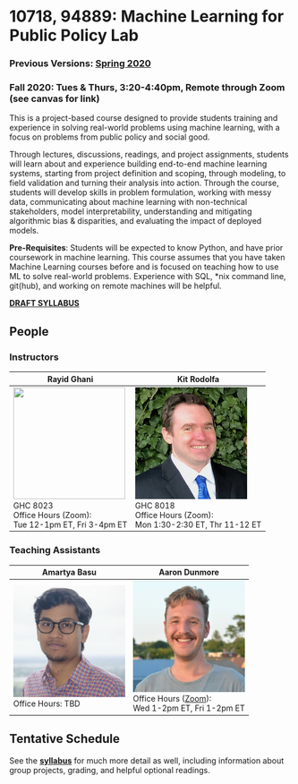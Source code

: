 # 10718, 94889: Machine Learning for Public Policy Lab

### Previous Versions: [Spring 2020](https://github.com/dssg/mlforpublicpolicylab/tree/Spring2020)
 
### Fall 2020: Tues & Thurs, 3:20-4:40pm, Remote through Zoom (see canvas for link)

This is a project-based course designed to provide students training and experience in solving real-world problems using machine learning, with a focus on problems from public policy and social good.

Through lectures, discussions, readings, and project assignments, students will learn about and experience building end-to-end machine learning systems, starting from project definition and scoping, through modeling, to field validation and turning their analysis into action. Through the course, students will develop skills in problem formulation, working with messy data, communicating about machine learning with non-technical stakeholders, model interpretability, understanding and mitigating algorithmic bias & disparities, and evaluating the impact of deployed models.

**Pre-Requisites**: Students will be expected to know Python, and have prior coursework in machine learning. This course assumes that you have taken Machine Learning courses before and is focused on teaching how to use ML to solve real-world problems. Experience with SQL, *nix command line, git(hub), and working on remote machines will be helpful.

**[DRAFT SYLLABUS](/syllabus.pdf)**

## People

### Instructors

| Rayid Ghani | Kit Rodolfa |
| --- | --- |
| <img src='http://www.datasciencepublicpolicy.org/wp-content/uploads/2018/05/RayidGhani-012-400x400.jpg' width='200' height='200' /> <br /> GHC 8023 <br /> Office Hours (Zoom): <br />  Tue 12-1pm ET, Fri 3-4pm ET | <img src='/kit_rodolfa.png' /> <br /> GHC 8018 <br /> Office Hours (Zoom): <br /> Mon 1:30-2:30 ET, Thr 11-12 ET |

### Teaching Assistants
| Amartya Basu | Aaron Dunmore |
| --- | --- | 
| <img src='/amartyab.jpg' width='200' height='200' /> <br /> Office Hours: TBD | <img src='/adunmore.jpeg' width='200' height='200' /> <br /> Office Hours ([Zoom](https://cmu.zoom.us/j/8511355129)): <br /> Wed 1-2pm ET, Fri 1-2pm ET |

## Tentative Schedule

See the **[syllabus](/syllabus.pdf)** for much more detail as well, including information about group projects, grading, and helpful optional readings.
